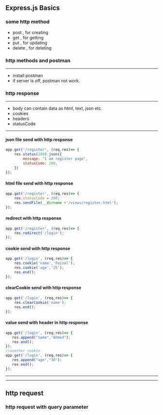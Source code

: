 ## Express.js Basics
### some http method
- post , for creating
- get , for getting
- put , for updating
- delete , for deleting

### http methods and postman
----
- install postman
- if server is off, postman not work.

### http response
---
- body can contain data as html, text, json etc.
- cookies
- headers
- statusCode
----
#### json file send with http response
```javascript
app.get('/register', (req,res)=> {
    res.status(200).json({
        message: "I am register page",
        statusCode: 200,
    })
});
```
#### html file send with http response
```javascript
app.get('/register', (req,res)=> {
    res.statusCode = 200;
    res.sendFile(__dirname +'/views/register.html');
});
```
#### redirect with http response
```javascript
app.get('/register', (req,res)=> {
    res.redirect('/login');
});
```
#### cookie send with http response
```javascript
app.get('/login', (req,res)=> {
    res.cookie('name','Faisal');
    res.cookie('age','25');
    res.end();
});
```
#### clearCookie send with http response
```javascript
app.get('/login', (req,res)=> {
    res.clearCookie('name');
    res.end();
});
```
#### value send with header in http response
```javascript
app.get('/login', (req,res)=> {
   res.append("name","Ahmed");
   res.end();
});
//another cookie
app.get('/login', (req,res)=> {
   res.append("age","30");
   res.end();
});
```
----
----
## http request
### http request with query parameter

